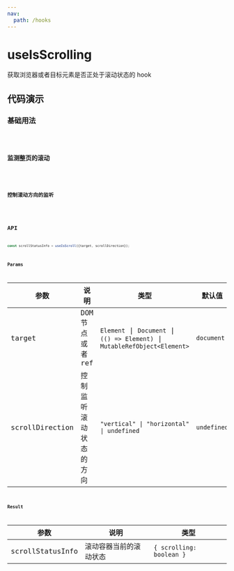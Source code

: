 ```yaml
---
nav:
  path: /hooks
---
```


# useIsScrolling

获取浏览器或者目标元素是否正处于滚动状态的 hook

## 代码演示

### 基础用法

<code src="./demo/demo1.tsx" />

### 监测整页的滚动

<code src="./demo/demo2.tsx" />

### 控制滚动方向的监听

<code src="./demo/demo3.tsx" />

## API

```typescript
const scrollStatusInfo = useIsScroll({target, scrollDirection});
```

### Params

| 参数            | 说明                   | 类型                                                                        | 默认值      |
| --------------- | ---------------------- | --------------------------------------------------------------------------- | ----------- |
| target          | DOM 节点或者 ref       | `Element` \| `Document` \| `(() => Element)` \| `MutableRefObject<Element>` | `document`  |
| scrollDirection | 控制监听滚动状态的方向 | `"vertical" \| "horizontal"  \| undefined`                                  | `undefined` |

### Result

| 参数             | 说明                   | 类型                     |
| ---------------- | ---------------------- | ------------------------ |
| scrollStatusInfo | 滚动容器当前的滚动状态 | `{ scrolling: boolean }` |
